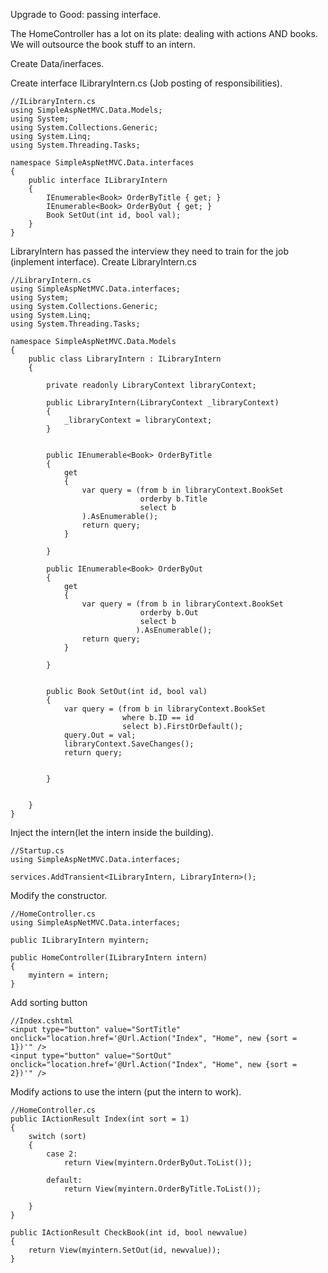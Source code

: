 ﻿Upgrade to Good: passing interface. 

The HomeController has a lot on its plate: dealing with actions AND books. We will outsource the book stuff to an intern.

Create Data/inerfaces.

Create interface ILibraryIntern.cs (Job posting of responsibilities).
```
//ILibraryIntern.cs
using SimpleAspNetMVC.Data.Models;
using System;
using System.Collections.Generic;
using System.Linq;
using System.Threading.Tasks;

namespace SimpleAspNetMVC.Data.interfaces
{
    public interface ILibraryIntern
    {
        IEnumerable<Book> OrderByTitle { get; }
        IEnumerable<Book> OrderByOut { get; }
        Book SetOut(int id, bool val);
    }
}

```



LibraryIntern has passed the interview they need to train for the job (inplement interface). Create LibraryIntern.cs
```
//LibraryIntern.cs
using SimpleAspNetMVC.Data.interfaces;
using System;
using System.Collections.Generic;
using System.Linq;
using System.Threading.Tasks;

namespace SimpleAspNetMVC.Data.Models
{
    public class LibraryIntern : ILibraryIntern
    {

        private readonly LibraryContext libraryContext;

        public LibraryIntern(LibraryContext _libraryContext)
        {
            _libraryContext = libraryContext;
        }


        public IEnumerable<Book> OrderByTitle
        {
            get
            {
                var query = (from b in libraryContext.BookSet
                             orderby b.Title
                             select b
                ).AsEnumerable();
                return query;
            }

        }

        public IEnumerable<Book> OrderByOut
        {
            get
            {
                var query = (from b in libraryContext.BookSet
                             orderby b.Out
                             select b
                            ).AsEnumerable();
                return query;
            }

        }


        public Book SetOut(int id, bool val)
        {
            var query = (from b in libraryContext.BookSet
                         where b.ID == id
                         select b).FirstOrDefault();
            query.Out = val;
            libraryContext.SaveChanges();
            return query;


        }


    }
}
```



Inject the intern(let the intern inside the building).
```
//Startup.cs
using SimpleAspNetMVC.Data.interfaces;

services.AddTransient<ILibraryIntern, LibraryIntern>();
```

Modify the constructor.
```
//HomeController.cs
using SimpleAspNetMVC.Data.interfaces;

public ILibraryIntern myintern;

public HomeController(ILibraryIntern intern)
{
    myintern = intern;
}

```


Add sorting button
```
//Index.cshtml
<input type="button" value="SortTitle" onclick="location.href='@Url.Action("Index", "Home", new {sort =  1})'" />
<input type="button" value="SortOut" onclick="location.href='@Url.Action("Index", "Home", new {sort =  2})'" />
```

Modify actions to use the intern (put the intern to work).
```
//HomeController.cs
public IActionResult Index(int sort = 1)
{
    switch (sort)
    {
        case 2:
            return View(myintern.OrderByOut.ToList());

        default:
            return View(myintern.OrderByTitle.ToList());

    }
}

public IActionResult CheckBook(int id, bool newvalue)
{
    return View(myintern.SetOut(id, newvalue));
}
```

